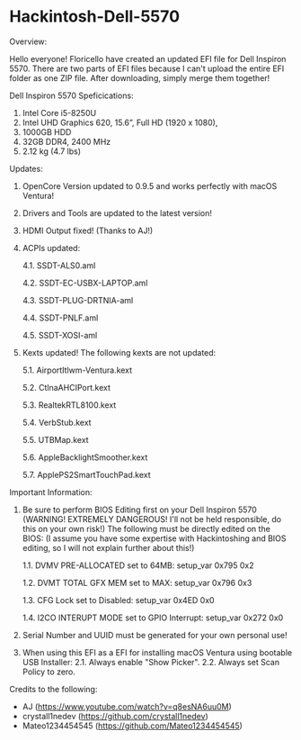 # Hackintosh-Dell-5570

Overview:

Hello everyone! Floricello have created an updated EFI file for Dell Inspiron 5570. There are two parts of EFI files because I can't upload the entire EFI folder as one ZIP file. After downloading, simply merge them together!

Dell Inspiron 5570 Speficications:
1. Intel Core i5-8250U
2. Intel UHD Graphics 620, 15.6”, Full HD (1920 x 1080),
3. 1000GB HDD
4. 32GB DDR4, 2400 MHz
5. 2.12 kg (4.7 lbs)

Updates:
1. OpenCore Version updated to 0.9.5 and works perfectly with macOS Ventura!
2. Drivers and Tools are updated to the latest version!
3. HDMI Output fixed! (Thanks to AJ!)
4. ACPIs updated:

	4.1. SSDT-ALS0.aml
   
	4.2. SSDT-EC-USBX-LAPTOP.aml
   
	4.3. SSDT-PLUG-DRTNIA-aml
   
	4.4. SSDT-PNLF.aml
   
	4.5. SSDT-XOSI-aml
   
5. Kexts updated! The following kexts are not updated:

	5.1. AirportItlwm-Ventura.kext
   
	5.2. CtlnaAHCIPort.kext
   
	5.3. RealtekRTL8100.kext
   
	5.4. VerbStub.kext
   
	5.5. UTBMap.kext
   
	5.6. AppleBacklightSmoother.kext
   
	5.7. ApplePS2SmartTouchPad.kext

Important Information:
1. Be sure to perform BIOS Editing first on your Dell Inspiron 5570 (WARNING! EXTREMELY DANGEROUS! I'll not be held responsible, do this on your own risk!)
   The following must be directly edited on the BIOS: (I assume you have some expertise with Hackintoshing and BIOS editing, so I will not explain further about this!)
   
	1.1. DVMV PRE-ALLOCATED set to 64MB: setup_var 0x795 0x2
   
	1.2. DVMT TOTAL GFX MEM set to MAX: setup_var 0x796 0x3
   
	1.3. CFG Lock set to Disabled: setup_var 0x4ED 0x0
   
	1.4. I2CO INTERUPT MODE set to GPIO Interrupt: setup_var 0x272 0x0
   
3. Serial Number and UUID must be generated for your own personal use!
4. When using this EFI as a EFI for installing macOS Ventura using bootable USB Installer:
    2.1. Always enable "Show Picker".
    2.2. Always set Scan Policy to zero.

Credits to the following:
- AJ (https://www.youtube.com/watch?v=q8esNA6uu0M)
- crystall1nedev (https://github.com/crystall1nedev)
- Mateo1234454545 (https://github.com/Mateo1234454545)
